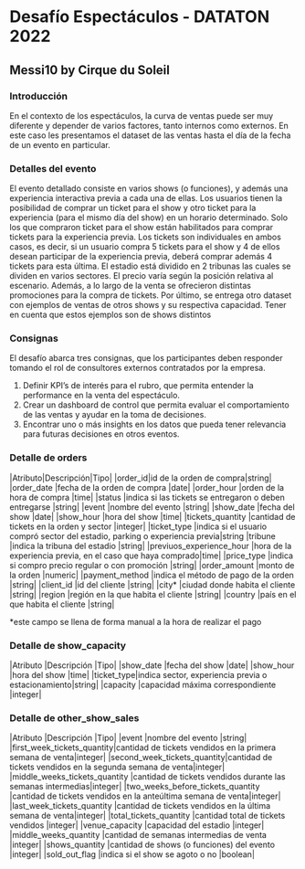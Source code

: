 # Desafío Espectáculos - DATATON 2022
## Messi10 by Cirque du Soleil

### Introducción
En el contexto de los espectáculos, la curva de ventas puede ser muy diferente y depender
de varios factores, tanto internos como externos. En este caso les presentamos el dataset de
las ventas hasta el día de la fecha de un evento en particular.

### Detalles del evento
El evento detallado consiste en varios shows (o funciones), y además una experiencia
interactiva previa a cada una de ellas.
Los usuarios tienen la posibilidad de comprar un ticket para el show y otro ticket para la
experiencia (para el mismo día del show) en un horario determinado. Solo los que compraron
ticket para el show están habilitados para comprar tickets para la experiencia previa. Los
tickets son individuales en ambos casos, es decir, si un usuario compra 5 tickets para el show
y 4 de ellos desean participar de la experiencia previa, deberá comprar además 4 tickets para
esta última.
El estadio está dividido en 2 tribunas las cuales se dividen en varios sectores. El precio varía
según la posición relativa al escenario. Además, a lo largo de la venta se ofrecieron distintas
promociones para la compra de tickets.
Por último, se entrega otro dataset con ejemplos de ventas de otros shows y su respectiva
capacidad. Tener en cuenta que estos ejemplos son de shows distintos

### Consignas
El desafío abarca tres consignas, que los participantes deben responder tomando el rol de
consultores externos contratados por la empresa.

1. Definir KPI’s de interés para el rubro, que permita entender la performance en la venta
del espectáculo.
2. Crear un dashboard de control que permita evaluar el comportamiento de las ventas y
ayudar en la toma de decisiones.
3. Encontrar uno o más insights en los datos que pueda tener relevancia para futuras
decisiones en otros eventos.


### Detalle de orders

|Atributo|Descripción|Tipo|
|order_id|id de la orden de compra|string|
|order_date |fecha de la orden de compra |date|
|order_hour |orden de la hora de compra |time|
|status |indica si las tickets se entregaron o deben entregarse |string|
|event |nombre del evento |string|
|show_date |fecha del show |date|
|show_hour |hora del show |time|
|tickets_quantity |cantidad de tickets en la orden y sector |integer|
|ticket_type |indica si el usuario compró sector del estadio, parking o experiencia previa|string
|tribune |indica la tribuna del estadio |string|
|previuos_experience_hour |hora de la experiencia previa, en el caso que haya comprado|time|
|price_type |indica si compro precio regular o con promoción |string|
|order_amount |monto de la orden |numeric|
|payment_method |indica el método de pago de la orden |string|
|client_id |id del cliente |string|
|city* |ciudad donde habita el cliente |string|
|region |región en la que habita el cliente |string|
|country |país en el que habita el cliente |string|

*este campo se llena de forma manual a la hora de realizar el pago


### Detalle de show_capacity

|Atributo |Descripción |Tipo|
|show_date |fecha del show |date|
|show_hour |hora del show |time|
|ticket_type|indica sector, experiencia previa o estacionamiento|string|
|capacity |capacidad máxima correspondiente |integer|


### Detalle de other_show_sales

|Atributo |Descripción |Tipo|
|event |nombre del evento |string|
|first_week_tickets_quantity|cantidad de tickets vendidos en la primera semana de venta|integer|
|second_week_tickets_quantity|cantidad de tickets vendidos en la segunda semana de venta|integer|
|middle_weeks_tickets_quantity |cantidad de tickets vendidos durante las semanas intermedias|integer|
|two_weeks_before_tickets_quantity |cantidad de tickets vendidos en la anteúltima semana de venta|integer|
|last_week_tickets_quantity |cantidad de tickets vendidos en la última semana de venta|integer|
|total_tickets_quantity |cantidad total de tickets vendidos |integer|
|venue_capacity |capacidad del estadio |integer|
|middle_weeks_quantity |cantidad de semanas intermedias de venta |integer|
|shows_quantity |cantidad de shows (o funciones) del evento |integer|
|sold_out_flag |indica si el show se agoto o no |boolean|
